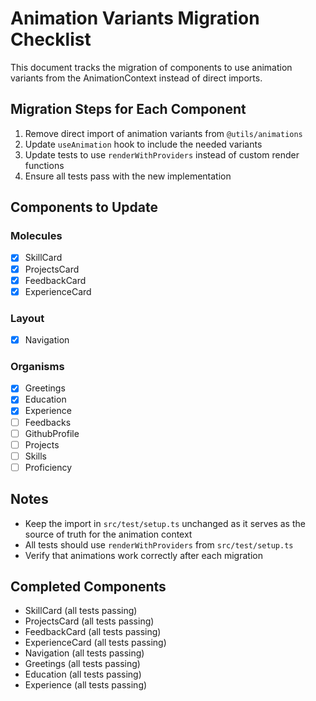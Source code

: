 # Animation Variants Migration Checklist

This document tracks the migration of components to use animation variants from the AnimationContext instead of direct imports.

## Migration Steps for Each Component

1. Remove direct import of animation variants from `@utils/animations`
2. Update `useAnimation` hook to include the needed variants
3. Update tests to use `renderWithProviders` instead of custom render functions
4. Ensure all tests pass with the new implementation

## Components to Update

### Molecules
- [x] SkillCard
- [x] ProjectsCard
- [x] FeedbackCard
- [x] ExperienceCard

### Layout
- [x] Navigation

### Organisms
- [x] Greetings
- [x] Education
- [x] Experience
- [ ] Feedbacks
- [ ] GithubProfile
- [ ] Projects
- [ ] Skills
- [ ] Proficiency

## Notes
- Keep the import in `src/test/setup.ts` unchanged as it serves as the source of truth for the animation context
- All tests should use `renderWithProviders` from `src/test/setup.ts`
- Verify that animations work correctly after each migration

## Completed Components
- SkillCard (all tests passing)
- ProjectsCard (all tests passing)
- FeedbackCard (all tests passing)
- ExperienceCard (all tests passing)
- Navigation (all tests passing)
- Greetings (all tests passing)
- Education (all tests passing)
- Experience (all tests passing)